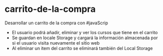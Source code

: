 # carrito-de-la-compra

Desarrollar un carrito de la compra con #javaScrip

- El usuario podrá añadir, eliminar y ver los cursos que tiene en el carrito
- Se guardan en locale Storage y cargará la información almacenada por si el usuario visita nuevamente   el sitio web
 - Al eliminar un item del carrito se eliminará también del Local Storage
